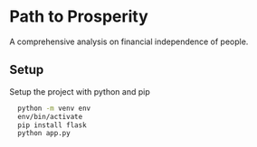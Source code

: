 # Path to Prosperity

A comprehensive analysis on financial independence of people.

## Setup

Setup the project with python and pip

```bash
  python -m venv env
  env/bin/activate
  pip install flask
  python app.py
```